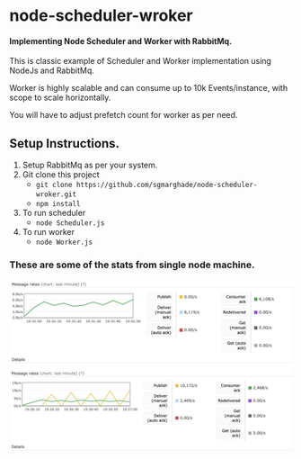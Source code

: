 # node-scheduler-wroker
#### Implementing Node Scheduler and Worker with RabbitMq.

This is classic example of Scheduler and Worker implementation using NodeJs and RabbitMq.

Worker is highly scalable and can consume up to 10k Events/instance, with scope to scale horizontally.  

You will have to adjust prefetch count for worker as per need. 

## Setup Instructions.

1. Setup RabbitMq as per your system. 
2. Git clone this project 
    * `git clone https://github.com/sgmarghade/node-scheduler-wroker.git`
    * `npm install`
3. To run scheduler 
    * `node Scheduler.js`
4. To run worker
    * `node Worker.js`
    
### These are some of the stats from single node machine. 

![Only Worker Running](/images/only-worker-running.png)
![Worker And Scheduler Running](/images/worker-scheduler.png)

 
